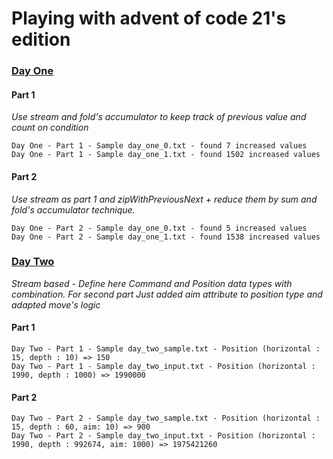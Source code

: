 # Playing with advent of code 21's edition

### [Day One](src/main/scala/co/romanwlm/aoc21/DayOne.scala)

#### Part 1

_Use stream and fold's accumulator to keep track of previous value and count on condition_

```
Day One - Part 1 - Sample day_one_0.txt - found 7 increased values
Day One - Part 1 - Sample day_one_1.txt - found 1502 increased values
```

#### Part 2

_Use stream as part 1 and zipWithPreviousNext + reduce them by sum and fold's accumulator technique._

```
Day One - Part 2 - Sample day_one_0.txt - found 5 increased values
Day One - Part 2 - Sample day_one_1.txt - found 1538 increased values
```

### [Day Two](src/main/scala/co/romanwlm/aoc21/DayTwo.scala)

_Stream based - Define here Command and Position data types with combination. For second part Just added aim attribute to position type and adapted move's logic_

#### Part 1
```
Day Two - Part 1 - Sample day_two_sample.txt - Position (horizontal : 15, depth : 10) => 150
Day Two - Part 1 - Sample day_two_input.txt - Position (horizontal : 1990, depth : 1000) => 1990000
```

#### Part 2
```
Day Two - Part 2 - Sample day_two_sample.txt - Position (horizontal : 15, depth : 60, aim: 10) => 900
Day Two - Part 2 - Sample day_two_input.txt - Position (horizontal : 1990, depth : 992674, aim: 1000) => 1975421260
```
